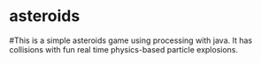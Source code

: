 # asteroids
#This is a simple asteroids game using processing with java. It has collisions with fun real time physics-based particle explosions. 
